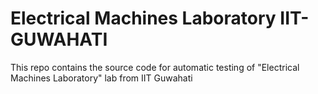 # Electrical Machines Laboratory IIT-GUWAHATI
This repo contains the source code for automatic testing of "Electrical Machines Laboratory" lab from IIT Guwahati

